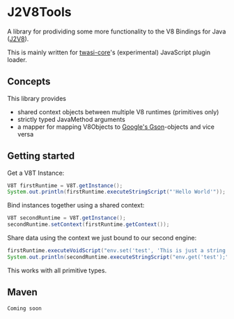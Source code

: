 # J2V8Tools
A library for prodividing some more functionality to the V8 Bindings for Java ([J2V8](https://github.com/eclipsesource/J2V8)).

This is mainly written for [twasi-core](https://github.com/twasi/twasi-core)'s (experimental) JavaScript plugin loader.

## Concepts

This library provides
 - shared context objects between multiple V8 runtimes (primitives only)
 - strictly typed JavaMethod arguments
 - a mapper for mapping V8Objects to [Google's Gson](https://github.com/google/gson)\-objects and vice versa

## Getting started

Get a V8T Instance:
```Java
V8T firstRuntime = V8T.getInstance();
System.out.println(firstRuntime.executeStringScript("'Hello World'"));
```

Bind instances together using a shared context:
```Java
V8T secondRuntime = V8T.getInstance();
secondRuntime.setContext(firstRuntime.getContext());
```

Share data using the context we just bound to our second engine:
```Java
firstRuntime.executeVoidScript("env.set('test', 'This is just a string');");
System.out.println(secondRuntime.executeStringScript("env.get('test');"));
```

This works with all primitive types.

## Maven

```xml
Coming soon
```